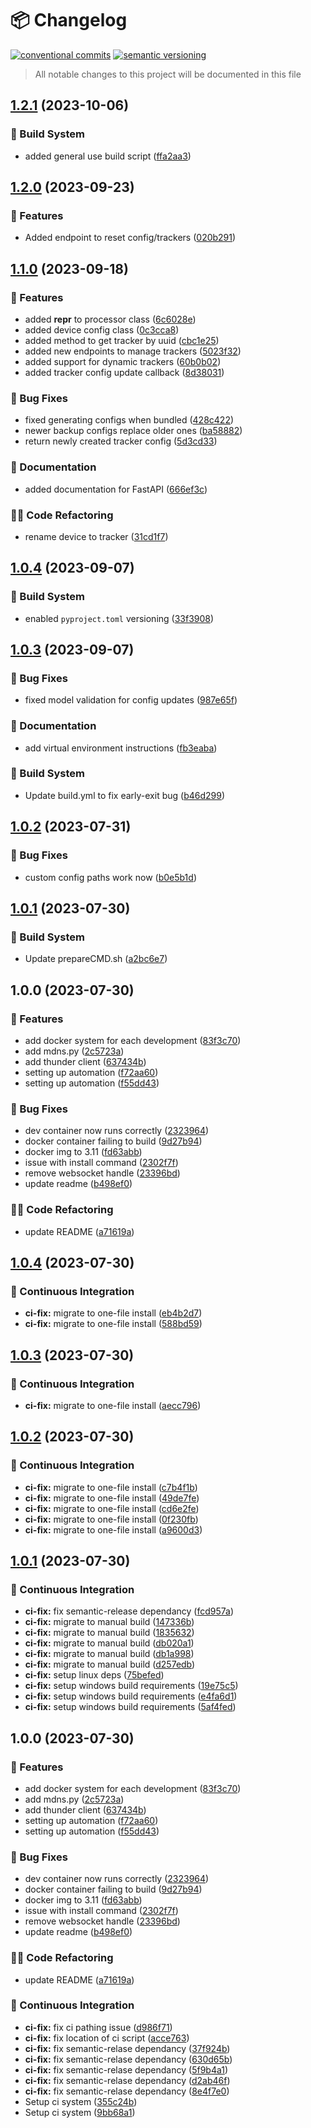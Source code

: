 # 📦 Changelog 
[![conventional commits](https://img.shields.io/badge/conventional%20commits-1.0.0-yellow.svg)](https://conventionalcommits.org)
[![semantic versioning](https://img.shields.io/badge/semantic%20versioning-2.0.0-green.svg)](https://semver.org)
> All notable changes to this project will be documented in this file

## [1.2.1](https://github.com/EyeTrackVR/ETVR-Backend/compare/v1.2.0...v1.2.1) (2023-10-06)


### 🤖 Build System

* added general use build script ([ffa2aa3](https://github.com/EyeTrackVR/ETVR-Backend/commit/ffa2aa34ad2fc0066319be40ccf1d96f1b569837))

## [1.2.0](https://github.com/EyeTrackVR/ETVR-Backend/compare/v1.1.0...v1.2.0) (2023-09-23)


### 🍕 Features

* Added endpoint to reset config/trackers ([020b291](https://github.com/EyeTrackVR/ETVR-Backend/commit/020b291e5f83a3c4d97e8f8f3aa41897e88eec92))

## [1.1.0](https://github.com/EyeTrackVR/ETVR-Backend/compare/v1.0.4...v1.1.0) (2023-09-18)


### 🍕 Features

* added __repr__ to processor class ([6c6028e](https://github.com/EyeTrackVR/ETVR-Backend/commit/6c6028ea1cf2cfeac7edf53bd6604c66d23fc6f9))
* added device config class ([0c3cca8](https://github.com/EyeTrackVR/ETVR-Backend/commit/0c3cca894e131ee74ded26ec1d514ee7d7a59bf9))
* added method to get tracker by uuid ([cbc1e25](https://github.com/EyeTrackVR/ETVR-Backend/commit/cbc1e259d0736c35e7a75ed167d6cf9ed305a939))
* added new endpoints to manage trackers ([5023f32](https://github.com/EyeTrackVR/ETVR-Backend/commit/5023f32319394bcffeef355bb9b9ab598a35057b))
* added support for dynamic trackers ([60b0b02](https://github.com/EyeTrackVR/ETVR-Backend/commit/60b0b02ad920bddd32d78d845a342c7e9b941ee1))
* added tracker config update callback ([8d38031](https://github.com/EyeTrackVR/ETVR-Backend/commit/8d3803106a9bc4966e5477d3d9861908e3aa0905))


### 🐛 Bug Fixes

* fixed generating configs when bundled ([428c422](https://github.com/EyeTrackVR/ETVR-Backend/commit/428c42276d41d7bfc6207be56035fa9fae8c8ba7))
* newer backup configs replace older ones ([ba58882](https://github.com/EyeTrackVR/ETVR-Backend/commit/ba588820fabb10f41760f7b520cf7a26d954fafa))
* return newly created tracker config ([5d3cd33](https://github.com/EyeTrackVR/ETVR-Backend/commit/5d3cd33b51621798bed80b8e121675db8b936938))


### 📝 Documentation

* added documentation for FastAPI ([666ef3c](https://github.com/EyeTrackVR/ETVR-Backend/commit/666ef3c127551ca55da63fdb229a2af4ab3d1909))


### 🧑‍💻 Code Refactoring

* rename device to tracker ([31cd1f7](https://github.com/EyeTrackVR/ETVR-Backend/commit/31cd1f7da14a3c12e404194985d7e72f49a042d1))

## [1.0.4](https://github.com/EyeTrackVR/ETVR-Backend/compare/v1.0.3...v1.0.4) (2023-09-07)


### 🤖 Build System

* enabled `pyproject.toml` versioning ([33f3908](https://github.com/EyeTrackVR/ETVR-Backend/commit/33f390835a9ad1ef4da245ce7a35946cb88cc285))

## [1.0.3](https://github.com/EyeTrackVR/ETVR-Backend/compare/v1.0.2...v1.0.3) (2023-09-07)


### 🐛 Bug Fixes

* fixed model validation for config updates ([987e65f](https://github.com/EyeTrackVR/ETVR-Backend/commit/987e65fa3a34cfb8d2cbc3de0f73eabe44f75d50))


### 📝 Documentation

* add virtual environment instructions ([fb3eaba](https://github.com/EyeTrackVR/ETVR-Backend/commit/fb3eaba19b012f201f3a74d289a33dd99678f7a9))


### 🤖 Build System

* Update build.yml to fix early-exit bug ([b46d299](https://github.com/EyeTrackVR/ETVR-Backend/commit/b46d2998a65a41b76c0f65f883f06b4a8877bf2e))

## [1.0.2](https://github.com/ShyAssassin/ETVR-Backend/compare/v1.0.1...v1.0.2) (2023-07-31)


### 🐛 Bug Fixes

* custom config paths work now ([b0e5b1d](https://github.com/ShyAssassin/ETVR-Backend/commit/b0e5b1dde9b3fcad2fb9b8736f2796c8910050ec))

## [1.0.1](https://github.com/ShyAssassin/ETVR-Backend/compare/v1.0.0...v1.0.1) (2023-07-30)


### 🤖 Build System

* Update prepareCMD.sh ([a2bc6e7](https://github.com/ShyAssassin/ETVR-Backend/commit/a2bc6e7ad97f86684becf8768ff8e0f9ef8c050b))

## 1.0.0 (2023-07-30)


### 🍕 Features

* add docker system for each development ([83f3c70](https://github.com/ShyAssassin/ETVR-Backend/commit/83f3c70f903abe7c509073f7a3b889c814105cb6))
* add mdns.py ([2c5723a](https://github.com/ShyAssassin/ETVR-Backend/commit/2c5723a0e63e2a6d7d7cb5a8596814660cd2ab59))
* add thunder client ([637434b](https://github.com/ShyAssassin/ETVR-Backend/commit/637434bfdadd322e2061143787c96f735ad31926))
* setting up automation ([f72aa60](https://github.com/ShyAssassin/ETVR-Backend/commit/f72aa607bbe9d34e9ab19ed1cc4641cd3f8a6760))
* setting up automation ([f55dd43](https://github.com/ShyAssassin/ETVR-Backend/commit/f55dd436bc92c1731ccf7099752d378d8feeea49))


### 🐛 Bug Fixes

* dev container now runs correctly ([2323964](https://github.com/ShyAssassin/ETVR-Backend/commit/2323964f05b8ca53c7d0d4b5e744c3a5317a9672))
* docker container failing to build ([9d27b94](https://github.com/ShyAssassin/ETVR-Backend/commit/9d27b94bccbafe958f66805f46d45e313eca875e))
* docker img to 3.11 ([fd63abb](https://github.com/ShyAssassin/ETVR-Backend/commit/fd63abb09097fe4e0884bff248edf49ad528d45d))
* issue with install command ([2302f7f](https://github.com/ShyAssassin/ETVR-Backend/commit/2302f7f18698c0cfc35a4989cbc1aec410c10199))
* remove websocket handle ([23396bd](https://github.com/ShyAssassin/ETVR-Backend/commit/23396bd2a68cffb4f4853bdedf77676d09ed4ebf))
* update readme ([b498ef0](https://github.com/ShyAssassin/ETVR-Backend/commit/b498ef096956408267ea87747d0f802106a0d286))


### 🧑‍💻 Code Refactoring

*  update README ([a71619a](https://github.com/ShyAssassin/ETVR-Backend/commit/a71619a11a27adb9899e98f78ae9b10c935bcc8d))

## [1.0.4](https://github.com/ZanzyTHEbar/ETVR-Tracking-Backend/compare/v1.0.3...v1.0.4) (2023-07-30)


### 🔁 Continuous Integration

* **ci-fix:** migrate to one-file install ([eb4b2d7](https://github.com/ZanzyTHEbar/ETVR-Tracking-Backend/commit/eb4b2d7024877b3ca67830d109f17148da61690b))
* **ci-fix:** migrate to one-file install ([588bd59](https://github.com/ZanzyTHEbar/ETVR-Tracking-Backend/commit/588bd596fcc8d448156dfce21388965d67c4ce7e))

## [1.0.3](https://github.com/ZanzyTHEbar/ETVR-Tracking-Backend/compare/v1.0.2...v1.0.3) (2023-07-30)


### 🔁 Continuous Integration

* **ci-fix:** migrate to one-file install ([aecc796](https://github.com/ZanzyTHEbar/ETVR-Tracking-Backend/commit/aecc796dde33e02c68b99c309cd08edb036f46e2))

## [1.0.2](https://github.com/ZanzyTHEbar/ETVR-Tracking-Backend/compare/v1.0.1...v1.0.2) (2023-07-30)


### 🔁 Continuous Integration

* **ci-fix:** migrate to one-file install ([c7b4f1b](https://github.com/ZanzyTHEbar/ETVR-Tracking-Backend/commit/c7b4f1b9bf35fdc77a4081732e94a924b623fa72))
* **ci-fix:** migrate to one-file install ([49de7fe](https://github.com/ZanzyTHEbar/ETVR-Tracking-Backend/commit/49de7fefc091b097d077217cbd4a4634c3431628))
* **ci-fix:** migrate to one-file install ([cd6e2fe](https://github.com/ZanzyTHEbar/ETVR-Tracking-Backend/commit/cd6e2fe8d44115222ee85f7da89485659dbfcdde))
* **ci-fix:** migrate to one-file install ([0f230fb](https://github.com/ZanzyTHEbar/ETVR-Tracking-Backend/commit/0f230fb69abf8daf38553b9342cc79bb469e29c7))
* **ci-fix:** migrate to one-file install ([a9600d3](https://github.com/ZanzyTHEbar/ETVR-Tracking-Backend/commit/a9600d3590e1188034d55668c3b639282469da7c))

## [1.0.1](https://github.com/ZanzyTHEbar/ETVR-Tracking-Backend/compare/v1.0.0...v1.0.1) (2023-07-30)


### 🔁 Continuous Integration

* **ci-fix:** fix semantic-release dependancy ([fcd957a](https://github.com/ZanzyTHEbar/ETVR-Tracking-Backend/commit/fcd957a1f9be95606fbabe7d2d5c062947a0445a))
* **ci-fix:** migrate to manual build ([147336b](https://github.com/ZanzyTHEbar/ETVR-Tracking-Backend/commit/147336b7016f141a686f6ef9a1b56e24fc0fe595))
* **ci-fix:** migrate to manual build ([1835632](https://github.com/ZanzyTHEbar/ETVR-Tracking-Backend/commit/18356321e017f0b67cc81ca7d9d2af8114df5316))
* **ci-fix:** migrate to manual build ([db020a1](https://github.com/ZanzyTHEbar/ETVR-Tracking-Backend/commit/db020a1102ad056f28df31641852d2786fa4c135))
* **ci-fix:** migrate to manual build ([db1a998](https://github.com/ZanzyTHEbar/ETVR-Tracking-Backend/commit/db1a99884c893476787117cb0834a75cf2e71f5e))
* **ci-fix:** migrate to manual build ([d257edb](https://github.com/ZanzyTHEbar/ETVR-Tracking-Backend/commit/d257edb6f9e12baf92bd21c6c5e126f2f07f6a61))
* **ci-fix:** setup linux deps ([75befed](https://github.com/ZanzyTHEbar/ETVR-Tracking-Backend/commit/75befed81d46bac1148e14114299190688961385))
* **ci-fix:** setup windows build requirements ([19e75c5](https://github.com/ZanzyTHEbar/ETVR-Tracking-Backend/commit/19e75c515fa44e3efe4e3a501520524f2cda021c))
* **ci-fix:** setup windows build requirements ([e4fa6d1](https://github.com/ZanzyTHEbar/ETVR-Tracking-Backend/commit/e4fa6d18adb7377329010510906e0a0e4d571a58))
* **ci-fix:** setup windows build requirements ([5af4fed](https://github.com/ZanzyTHEbar/ETVR-Tracking-Backend/commit/5af4fed415727487d85180b79cb8a03d98c14edc))

## 1.0.0 (2023-07-30)


### 🍕 Features

* add docker system for each development ([83f3c70](https://github.com/ZanzyTHEbar/ETVR-Tracking-Backend/commit/83f3c70f903abe7c509073f7a3b889c814105cb6))
* add mdns.py ([2c5723a](https://github.com/ZanzyTHEbar/ETVR-Tracking-Backend/commit/2c5723a0e63e2a6d7d7cb5a8596814660cd2ab59))
* add thunder client ([637434b](https://github.com/ZanzyTHEbar/ETVR-Tracking-Backend/commit/637434bfdadd322e2061143787c96f735ad31926))
* setting up automation ([f72aa60](https://github.com/ZanzyTHEbar/ETVR-Tracking-Backend/commit/f72aa607bbe9d34e9ab19ed1cc4641cd3f8a6760))
* setting up automation ([f55dd43](https://github.com/ZanzyTHEbar/ETVR-Tracking-Backend/commit/f55dd436bc92c1731ccf7099752d378d8feeea49))


### 🐛 Bug Fixes

* dev container now runs correctly ([2323964](https://github.com/ZanzyTHEbar/ETVR-Tracking-Backend/commit/2323964f05b8ca53c7d0d4b5e744c3a5317a9672))
* docker container failing to build ([9d27b94](https://github.com/ZanzyTHEbar/ETVR-Tracking-Backend/commit/9d27b94bccbafe958f66805f46d45e313eca875e))
* docker img to 3.11 ([fd63abb](https://github.com/ZanzyTHEbar/ETVR-Tracking-Backend/commit/fd63abb09097fe4e0884bff248edf49ad528d45d))
* issue with install command ([2302f7f](https://github.com/ZanzyTHEbar/ETVR-Tracking-Backend/commit/2302f7f18698c0cfc35a4989cbc1aec410c10199))
* remove websocket handle ([23396bd](https://github.com/ZanzyTHEbar/ETVR-Tracking-Backend/commit/23396bd2a68cffb4f4853bdedf77676d09ed4ebf))
* update readme ([b498ef0](https://github.com/ZanzyTHEbar/ETVR-Tracking-Backend/commit/b498ef096956408267ea87747d0f802106a0d286))


### 🧑‍💻 Code Refactoring

*  update README ([a71619a](https://github.com/ZanzyTHEbar/ETVR-Tracking-Backend/commit/a71619a11a27adb9899e98f78ae9b10c935bcc8d))


### 🔁 Continuous Integration

* **ci-fix:** fix ci pathing issue ([d986f71](https://github.com/ZanzyTHEbar/ETVR-Tracking-Backend/commit/d986f717a4d36d033cb8ccd8243edff8469b5585))
* **ci-fix:** fix location of ci script ([acce763](https://github.com/ZanzyTHEbar/ETVR-Tracking-Backend/commit/acce7639ee277eb1d60fb405c07c866448d9bd39))
* **ci-fix:** fix semantic-relase dependancy ([37f924b](https://github.com/ZanzyTHEbar/ETVR-Tracking-Backend/commit/37f924b345bc5d6a2005f05cf6a174e9e92f62a6))
* **ci-fix:** fix semantic-relase dependancy ([630d65b](https://github.com/ZanzyTHEbar/ETVR-Tracking-Backend/commit/630d65b8c05838b06a422287c367881fc061c5f1))
* **ci-fix:** fix semantic-relase dependancy ([5f9b4a1](https://github.com/ZanzyTHEbar/ETVR-Tracking-Backend/commit/5f9b4a17d7d355299efadd4fd51b54591b7fdb7f))
* **ci-fix:** fix semantic-relase dependancy ([d2ab46f](https://github.com/ZanzyTHEbar/ETVR-Tracking-Backend/commit/d2ab46fa3fb44e6e00dc854429bc8a6d76c7180a))
* **ci-fix:** fix semantic-relase dependancy ([8e4f7e0](https://github.com/ZanzyTHEbar/ETVR-Tracking-Backend/commit/8e4f7e03ffc18372bfc004745e3c58d08236bbd6))
* Setup ci system ([355c24b](https://github.com/ZanzyTHEbar/ETVR-Tracking-Backend/commit/355c24b17bfca2bdea05094767b79e59b214ccd2))
* Setup ci system ([9bb68a1](https://github.com/ZanzyTHEbar/ETVR-Tracking-Backend/commit/9bb68a1f599d06b644c975f64f8f66a5e1d440bb))
